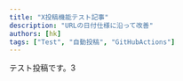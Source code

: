 ```yaml
---
title: "X投稿機能テスト記事"
description: "URLの日付仕様に沿って改善"
authors: [hk]
tags: ["Test", "自動投稿", "GitHubActions"]
---
```


テスト投稿です。3
